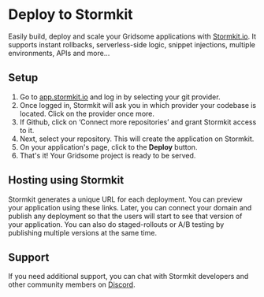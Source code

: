 # Deploy to Stormkit

Easily build, deploy and scale your Gridsome applications with [Stormkit.io](https://www.stormkit.io). It supports instant rollbacks, serverless-side logic, snippet injections, multiple environments, APIs and more...

## Setup

1. Go to [app.stormkit.io](https://app.stormkit.io) and log in by selecting your git provider.
2. Once logged in, Stormkit will ask you in which provider your codebase is located. Click on the provider once more.
3. If Github, click on ‘Connect more repositories’ and grant Stormkit access to it.
4. Next, select your repository. This will create the application on Stormkit.
5. On your application's page, click to the **Deploy** button.
6. That's it! Your Gridsome project is ready to be served.

## Hosting using Stormkit

Stormkit generates a unique URL for each deployment. You can preview your application using these links. Later, you can connect your domain and publish any deployment so that the users will start to see that version of your application. You can also do staged-rollouts or A/B testing by publishing multiple versions at the same time.

## Support

If you need additional support, you can chat with Stormkit developers and other community members on [Discord](https://discord.gg/6yQWhyY).
